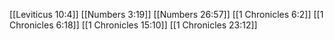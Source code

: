 [[Leviticus 10:4]]
[[Numbers 3:19]]
[[Numbers 26:57]]
[[1 Chronicles 6:2]]
[[1 Chronicles 6:18]]
[[1 Chronicles 15:10]]
[[1 Chronicles 23:12]]
